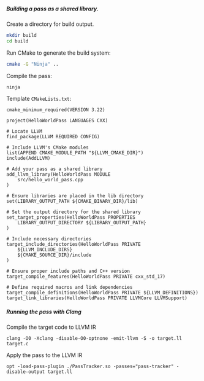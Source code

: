 ##### Building a pass as a shared library.

Create a directory for build output.
```bash
mkdir build
cd build
```

Run CMake to generate the build system:
```bash
cmake -G "Ninja" ..
```

Compile the pass:
```bash
ninja
```

Template `CMakeLists.txt`:
```
cmake_minimum_required(VERSION 3.22)

project(HelloWorldPass LANGUAGES CXX)

# Locate LLVM
find_package(LLVM REQUIRED CONFIG)

# Include LLVM's CMake modules
list(APPEND CMAKE_MODULE_PATH "${LLVM_CMAKE_DIR}")
include(AddLLVM)

# Add your pass as a shared library
add_llvm_library(HelloWorldPass MODULE
    src/hello_world_pass.cpp
)

# Ensure libraries are placed in the lib directory
set(LIBRARY_OUTPUT_PATH ${CMAKE_BINARY_DIR}/lib)

# Set the output directory for the shared library
set_target_properties(HelloWorldPass PROPERTIES
    LIBRARY_OUTPUT_DIRECTORY ${LIBRARY_OUTPUT_PATH}
)

# Include necessary directories
target_include_directories(HelloWorldPass PRIVATE 
    ${LLVM_INCLUDE_DIRS} 
    ${CMAKE_SOURCE_DIR}/include
)

# Ensure proper include paths and C++ version
target_compile_features(HelloWorldPass PRIVATE cxx_std_17)

# Define required macros and link dependencies
target_compile_definitions(HelloWorldPass PRIVATE ${LLVM_DEFINITIONS})
target_link_libraries(HelloWorldPass PRIVATE LLVMCore LLVMSupport)

```

##### Running the pass with Clang

Compile the target code to LLVM IR
```
clang -O0 -Xclang -disable-O0-optnone -emit-llvm -S -o target.ll target.c
```

Apply the pass to the LLVM IR
```
opt -load-pass-plugin ./PassTracker.so -passes="pass-tracker" -disable-output target.ll
```

